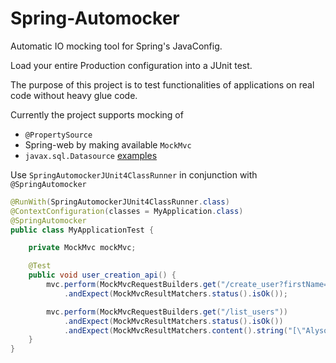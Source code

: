 # Spring-Automocker
Automatic IO mocking tool for Spring's JavaConfig.

Load your entire Production configuration into a JUnit test.

The purpose of this project is to test functionalities of applications on real code without heavy glue code.

Currently the project supports mocking of
* `@PropertySource`
* Spring-web by making available `MockMvc`
* `javax.sql.Datasource` [examples](examples/example-sql/README.md)

Use `SpringAutomockerJUnit4ClassRunner` in conjunction with `@SpringAutomocker`
```java
@RunWith(SpringAutomockerJUnit4ClassRunner.class)
@ContextConfiguration(classes = MyApplication.class)
@SpringAutomocker
public class MyApplicationTest {

	private MockMvc mockMvc;

	@Test
	public void user_creation_api() {
		mvc.perform(MockMvcRequestBuilders.get("/create_user?firstName=Alyson&lastName=Hannigan"))
			.andExpect(MockMvcResultMatchers.status().isOk());

		mvc.perform(MockMvcRequestBuilders.get("/list_users"))
			.andExpect(MockMvcResultMatchers.status().isOk())
			.andExpect(MockMvcResultMatchers.content().string("[\"Alyson Hannigan\"]"));
	}
}
```
